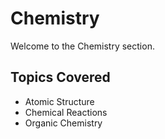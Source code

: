 # Chemistry

Welcome to the Chemistry section.

## Topics Covered
- Atomic Structure
- Chemical Reactions
- Organic Chemistry
